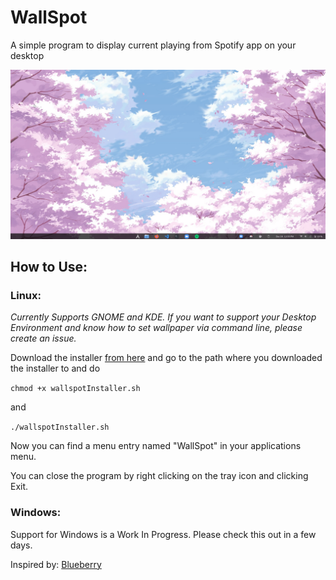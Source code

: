 # WallSpot
A simple program to display current playing from Spotify app on your desktop

![](https://raw.githubusercontent.com/nanna7077/WallSpot/main/wallspot.gif)

## How to Use:
### Linux:

*Currently Supports GNOME and KDE. If you want to support your Desktop Environment and know how to set wallpaper via command line, please create an issue.*

Download the installer [from here](https://github.com/nanna7077/WallSpot/releases/download/release/wallspotInstaller.sh) and go to the path where you downloaded the installer to and do

```chmod +x wallspotInstaller.sh```

and

```./wallspotInstaller.sh```

Now you can find a menu entry named "WallSpot" in your applications menu.

You can close the program by right clicking on the tray icon and clicking Exit.

### Windows:

Support for Windows is a Work In Progress. Please check this out in a few days.

Inspired by: [Blueberry](https://github.com/newpolygons/Blueberry)
